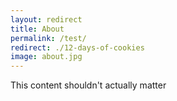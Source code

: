 ```yaml
---
layout: redirect
title: About
permalink: /test/
redirect: ./12-days-of-cookies
image: about.jpg
---
```


This content shouldn't actually matter
